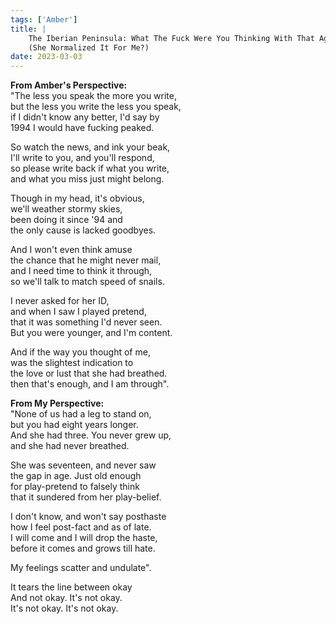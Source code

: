 ```yaml
---  
tags: ['Amber']
title: |
    The Iberian Peninsula: What The Fuck Were You Thinking With That Age Gap  
    (She Normalized It For Me?)  
date: 2023-03-03
---
```


__From Amber's Perspective:__  
"The less you speak the more you write,  
but the less you write the less you speak,  
if I didn't know any better, I'd say by  
1994 I would have fucking peaked.

So watch the news, and ink your beak,  
I'll write to you, and you'll respond,  
so please write back if what you write,  
and what you miss just might belong.

Though in my head, it's obvious,  
we'll weather stormy skies,  
been doing it since '94 and  
the only cause is lacked goodbyes.

And I won't even think amuse  
the chance that he might never mail,  
and I need time to think it through,  
so we'll talk to match speed of snails.

I never asked for her ID,  
and when I saw I played pretend,  
that it was something I'd never seen.  
But you were younger, and I'm content.

And if the way you thought of me,  
was the slightest indication to  
the love or lust that she had breathed.  
then that's enough, and I am through".

__From My Perspective:__  
"None of us had a leg to stand on,  
but you had eight years longer.  
And she had three. You never grew up,  
and she had never breathed.

She was seventeen, and never saw  
the gap in age. Just old enough  
for play-pretend to falsely think  
that it sundered from her play-belief.

I don't know, and won't say posthaste  
how I feel post-fact and as of late.  
I will come and I will drop the haste,  
before it comes and grows till hate.

My feelings scatter and undulate".























It tears the line between okay  
And not okay. It's not okay.  
It's not okay. It's not okay.
